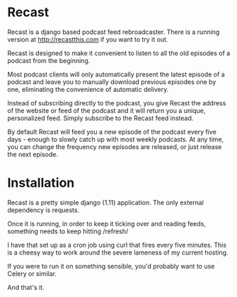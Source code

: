 Recast
======

Recast is a django based podcast feed rebroadcaster.  There is a running version at http://recastthis.com if you want to try it out.

Recast is designed to make it convenient to listen to all the old episodes of a podcast from the beginning.

Most podcast clients will only automatically present the latest episode of a podcast and leave you to manually download previous episodes one by one, eliminating the convenience of automatic delivery.

Instead of subscribing directly to the podcast, you give Recast the address of the website or feed of the podcast and it will return you a unique, personalized feed. Simply subscribe to the Recast feed instead.

By default Recast will feed you a new episode of the podcast every five days - enough to slowly catch up with most weekly podcasts. At any time, you can change the frequency new episodes are released, or just release the next episode.

Installation
============

Recast is a pretty simple django (1.11) application.  The only external dependency is requests.

Once it is running, in order to keep it ticking over and reading feeds, something needs to keep hitting /refresh/

I have that set up as a cron job using curl that fires every five minutes.  This is a cheesy way to work around the severe lameness of my current hosting.

If you were to run it on something sensible, you'd probably want to use Celery or similar.

And that's it.


